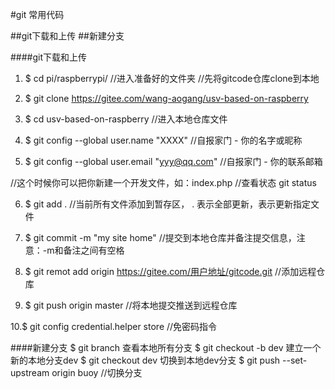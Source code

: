 #git 常用代码

##git下载和上传
##新建分支

####git下载和上传
1. $ cd pi/raspberrypi/                            //进入准备好的文件夹
//先将gitcode仓库clone到本地
2. $ git clone https://gitee.com/wang-aogang/usv-based-on-raspberry

3. $ cd usv-based-on-raspberry                    //进入本地仓库文件

4. $ git config --global user.name "XXXX"         //自报家门 - 你的名字或昵称

5. $ git config --global user.email "yyy@qq.com"  //自报家门 - 你的联系邮箱

//这个时候你可以把你新建一个开发文件，如：index.php
//查看状态 git status

6. $ git add .             //当前所有文件添加到暂存区， . 表示全部更新，<file>表示更新指定文件

7. $ git commit -m "my site home"    //提交到本地仓库并备注提交信息，注意：-m和备注之间有空格

8. $ git remot add origin https://gitee.com/用户地址/gitcode.git    //添加远程仓库

9. $ git push origin master                       //将本地提交推送到远程仓库

10.$ git config  credential.helper store          //免密码指令

####新建分支
$ git branch 查看本地所有分支
$ git checkout -b dev 建立一个新的本地分支dev
$ git checkout dev 切换到本地dev分支
$ git push --set-upstream origin buoy             //切换分支
